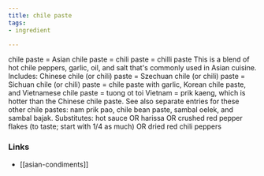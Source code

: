 ```yaml
---
title: chile paste
tags:
- ingredient

---
```

chile paste = Asian chile paste = chili paste = chilli paste This is a blend of hot chile peppers, garlic, oil, and salt that's commonly used in Asian cuisine. Includes: Chinese chile (or chili) paste = Szechuan chile (or chili) paste = Sichuan chile (or chili) paste = chile paste with garlic, Korean chile paste, and Vietnamese chile paste = tuong ot toi Vietnam = prik kaeng, which is hotter than the Chinese chile paste. See also separate entries for these other chile pastes: nam prik pao, chile bean paste, sambal oelek, and sambal bajak. Substitutes: hot sauce OR harissa OR crushed red pepper flakes (to taste; start with 1/4 as much) OR dried red chili peppers

### Links

* [[asian-condiments]]
